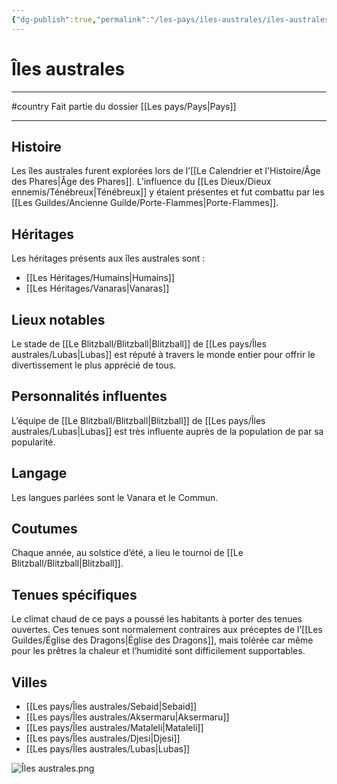 ```yaml
---
{"dg-publish":true,"permalink":"/les-pays/iles-australes/iles-australes/"}
---
```


# Îles australes
---
#country
Fait partie du dossier [[Les pays/Pays\|Pays]]

-------
## Histoire
Les îles australes furent explorées lors de l’[[Le Calendrier et l'Histoire/Âge des Phares\|Âge des Phares]]. L’influence du [[Les Dieux/Dieux ennemis/Ténébreux\|Ténébreux]] y étaient présentes et fut combattu par les [[Les Guildes/Ancienne Guilde/Porte-Flammes\|Porte-Flammes]].
## Héritages
Les héritages présents aux îles australes sont :
- [[Les Héritages/Humains\|Humains]]
- [[Les Héritages/Vanaras\|Vanaras]]
## Lieux notables
Le stade de [[Le Blitzball/Blitzball\|Blitzball]] de [[Les pays/Îles australes/Lubas\|Lubas]] est réputé à travers le monde entier pour offrir le divertissement le plus apprécié de tous.
## Personnalités influentes
L’équipe de [[Le Blitzball/Blitzball\|Blitzball]] de [[Les pays/Îles australes/Lubas\|Lubas]] est très influente auprès de la population de par sa popularité.
## Langage
Les langues parlées sont le Vanara et le Commun.
## Coutumes
Chaque année, au solstice d’été, a lieu le tournoi de [[Le Blitzball/Blitzball\|Blitzball]].
## Tenues spécifiques
Le climat chaud de ce pays a poussé les habitants à porter des tenues ouvertes. Ces tenues sont normalement contraires aux préceptes de l’[[Les Guildes/Église des Dragons\|Église des Dragons]], mais tolérée car même pour les prêtres la chaleur et l’humidité sont difficilement supportables.
## Villes
- [[Les pays/Îles australes/Sebaid\|Sebaid]]
- [[Les pays/Îles australes/Aksermaru\|Aksermaru]]
- [[Les pays/Îles australes/Mataleli\|Mataleli]]
- [[Les pays/Îles australes/Djesi\|Djesi]]
- [[Les pays/Îles australes/Lubas\|Lubas]]

![Îles australes.png](/img/user/_Images/_Pays/%C3%8Eles%20australes.png)